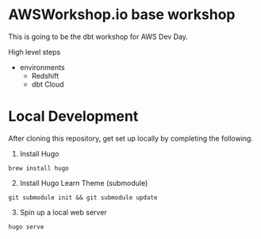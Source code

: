 

# AWSWorkshop.io base workshop 

This is going to be the dbt workshop for AWS Dev Day.

High level steps
- environments 
  - Redshift
  - dbt Cloud


# Local Development

After cloning this repository, get set up locally by completing the following.

1. Install Hugo

`brew install hugo`

2. Install Hugo Learn Theme (submodule)

`git submodule init && git submodule update`

3. Spin up a local web server

`hugo serve`